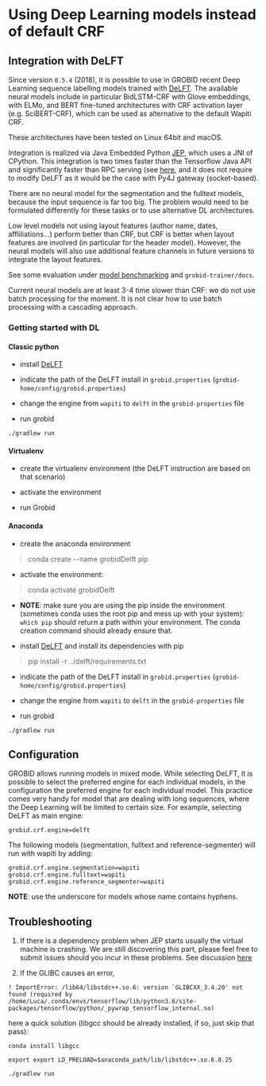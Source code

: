 # Using Deep Learning models instead of default CRF

## Integration with DeLFT

Since version `0.5.4` (2018), it is possible to use in GROBID recent Deep Learning sequence labelling models trained with [DeLFT](https://github.com/kermitt2/delft).  The available neural models include in particular BidLSTM-CRF with Glove embeddings, with ELMo, and BERT fine-tuned architectures with CRF activation layer (e.g. SciBERT-CRF), which can be used as alternative to the default Wapiti CRF.

These architectures have been tested on Linux 64bit and macOS.   

Integration is realized via Java Embedded Python [JEP](https://github.com/ninia/jep), which uses a JNI of CPython. This integration is two times faster than the Tensorflow Java API and significantly faster than RPC serving (see [here](https://www.slideshare.net/FlinkForward/flink-forward-berlin-2017-dongwon-kim-predictive-maintenance-with-apache-flink), and it does not require to modify DeLFT as it would be the case with Py4J gateway (socket-based).

There are no neural model for the segmentation and the fulltext models, because the input sequence is far too big. The problem would need to be formulated differently for these tasks or to use alternative DL architectures.

Low level models not using layout features (author name, dates, affliliations...) perform better than CRF, but CRF is better when layout features are involved (in particular for the header model). However, the neural models will also use additional feature channels in future versions to integrate the layout features.

See some evaluation under [model benchmarking](Benchmarking-models.md) and `grobid-trainer/docs`.

Current neural models are at least 3-4 time slower than CRF: we do not use batch processing for the moment. It is not clear how to use batch processing with a cascading approach.


### Getting started with DL

#### Classic python 

- install [DeLFT](https://github.com/kermitt2/delft) 

- indicate the path of the DeLFT install in `grobid.properties` (`grobid-home/config/grobid.properties`)

- change the engine from `wapiti` to `delft` in the `grobid-properties` file

- run grobid 

```shell
./gradlew run
```

#### Virtualenv

- create the virtualenv environment (the DeLFT instruction are based on that scenario)

- activate the environment

- run Grobid

#### Anaconda 

- create the anaconda environment

> conda create --name grobidDelft pip 

- activate the environment: 

> conda activate grobidDelft

- **NOTE**: make sure you are using the pip inside the environment (sometimes conda uses the root pip and mess up with your system): `which pip` should return a path within your environment. The conda creation command should already ensure that.  

- install [DeLFT](https://github.com/kermitt2/delft) and install its dependencies with pip
                                                                                  
> pip install -r ../delft/requirements.txt 

- indicate the path of the DeLFT install in `grobid.properties` (`grobid-home/config/grobid.properties`)

- change the engine from `wapiti` to `delft` in the `grobid-properties` file

- run grobid

```shell
./gradlew run
```

## Configuration
GROBID allows running models in mixed mode. While selecting DeLFT, it is possible to select the preferred engine for each individual models, in the configuration the preferred engine for each individual model. 
This practice comes very handy for model that are dealing with long sequences, where the Deep Learning will be limited to certain size. 
For example, selecting DeLFT as main engine: 
```properties
grobid.crf.engine=delft
```
The following models (segmentation, fulltext  and reference-segmenter) will run with wapiti by adding: 
```properties
grobid.crf.engine.segmentation=wapiti
grobid.crf.engine.fulltext=wapiti
grobid.crf.engine.reference_segmenter=wapiti
```  
**NOTE**: use the underscore for models whose name contains hyphens.
  

## Troubleshooting

1. If there is a dependency problem when JEP starts usually the virtual machine is crashing. 
We are still discovering this part, please feel free to submit issues should you incur in these problems. 
See discussion [here](https://github.com/kermitt2/grobid/pull/454)

2. If the GLIBC causes an error,  

```
! ImportError: /lib64/libstdc++.so.6: version `GLIBCXX_3.4.20' not found (required by /home/Luca/.conda/envs/tensorflow/lib/python3.6/site-packages/tensorflow/python/_pywrap_tensorflow_internal.so)
```

here a quick solution (libgcc should be already installed, if so, just skip that pass): 

```shell
conda install libgcc

export export LD_PRELOAD=$anaconda_path/lib/libstdc++.so.6.0.25
    
./gradlew run
```
